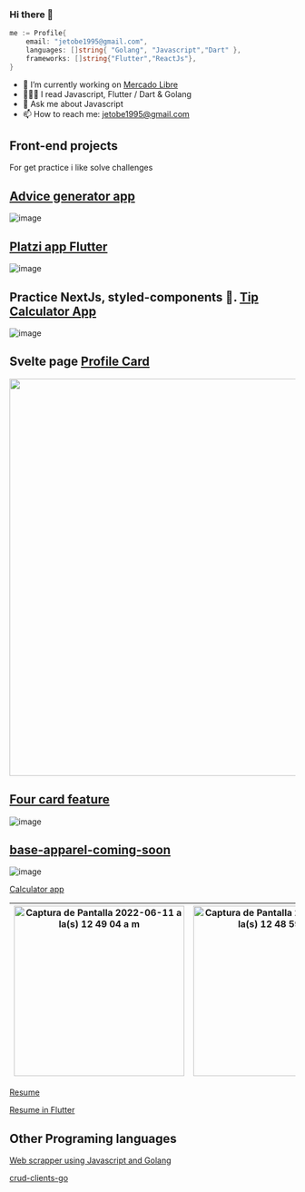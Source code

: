### Hi there 👋

<!--
**jetobe95/jetobe95** is a ✨ _special_ ✨ repository because its `README.md` (this file) appears on your GitHub profile.

Here are some ideas to get you started:


-->

```go
me := Profile{
	email: "jetobe1995@gmail.com",
	languages: []string{ "Golang", "Javascript","Dart" },
	frameworks: []string{"Flutter","ReactJs"},
}

```


- 🔭 I’m currently working on [Mercado Libre](https://www.mercadolibre.com.co/)
- 👨🏽‍💻 I read  Javascript, Flutter / Dart & Golang
- 💬 Ask me about Javascript
- 📫 How to reach me: jetobe1995@gmail.com


## Front-end projects
For get practice i like solve challenges

## [Advice generator app](https://jetobe95.github.io/advice-generator-app/)
![image](https://user-images.githubusercontent.com/25536713/173175522-3933a05a-a04f-47fa-8e88-236e1d27eb77.png)


## [Platzi app Flutter](https://github.com/jetobe95/platzi_best_ui)

![image](https://user-images.githubusercontent.com/25536713/173174860-6c36207e-22ea-4a0c-b3d1-ba923000ec55.png)


## Practice NextJs, styled-components 💅. [Tip Calculator App](https://tip-calculator-app-main-six.vercel.app/)

![image](https://user-images.githubusercontent.com/25536713/173174901-f7f2ddaf-1256-4a63-9e59-ed9dc4ad6829.png)


## Svelte page [Profile Card](https://profile-card-component-snowy.vercel.app/)

<img src="https://user-images.githubusercontent.com/25536713/173174916-151f5c7c-7cdf-4d2f-93b4-7567d8d339d8.png" width="700"/>


## [Four card feature](https://react-four-card-feature-2.vercel.app/)

![image](https://user-images.githubusercontent.com/25536713/173174971-41321b2d-73d1-4a8b-8467-d3c92009eccb.png)


## [base-apparel-coming-soon](https://jetobe95.github.io/base-apparel-coming-soon/)
![image](https://user-images.githubusercontent.com/25536713/173174986-967c5bb5-f4e6-467a-a0c1-8d6041ed19e4.png)


[Calculator app](https://calculator-app-98lstbmmq-alto951.vercel.app/)

|  <img width="300" alt="Captura de Pantalla 2022-06-11 a la(s) 12 49 04 a m" src="https://user-images.githubusercontent.com/25536713/173175074-fb7237b9-0457-4af0-a60c-2816f6403fac.png"> |  <img width="300" alt="Captura de Pantalla 2022-06-11 a la(s) 12 48 59 a m" src="https://user-images.githubusercontent.com/25536713/173175112-4450a7f7-f713-437d-bbb6-c54b1b98c804.png"> |   <img width="300" alt="Captura de Pantalla 2022-06-11 a la(s) 12 48 56 a m" src="https://user-images.githubusercontent.com/25536713/173175115-435d7812-b3d4-461a-87bc-7b4f3dbc56cc.png"> |
|---|---|---|





[Resume](https://resume-nextjs-phi.vercel.app/)

[Resume in Flutter](https://resume-in-flutter.vercel.app/#/)



## Other Programing languages
[ Web scrapper using Javascript and Golang ](https://github.com/jetobe95/puppeteer-playground)

[crud-clients-go](https://github.com/jetobe95/crud-clients-go)
